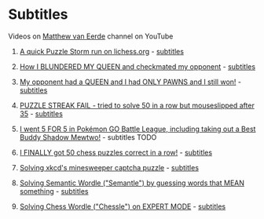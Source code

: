 # Subtitles

Videos on [Matthew van Eerde](https://www.youtube.com/channel/UCIVOzg6gD6jVPUkp0uV3JXA) channel on YouTube


1. [A quick Puzzle Storm run on lichess.org](https://www.youtube.com/watch?v=CE4cfAQMLq0) - [subtitles](./A%20quick%20Puzzle%20Storm%20run%20on%20lichess.org.srt)

1. [How I BLUNDERED MY QUEEN and checkmated my opponent](https://www.youtube.com/watch?v=s09ZYcEamek) - [subtitles](./How%20I%20BLUNDERED%20MY%20QUEEN%20and%20checkmated%20my%20opponent.srt)

1. [My opponent had a QUEEN and I had ONLY PAWNS and I still won!](https://www.youtube.com/watch?v=Qi6mCXW0HBw) - [subtitles](My%20opponent%20had%20a%20QUEEN%20and%20I%20had%20ONLY%20PAWNS%20and%20I%20still%20won!.srt)

1. [PUZZLE STREAK FAIL - tried to solve 50 in a row but mouseslipped after 35](https://www.youtube.com/watch?v=3uW1fpEi9sI) - [subtitles](./PUZZLE%20STREAK%20FAIL%20-%20tried%20to%20solve%2050%20in%20a%20row%20but%20mouseslipped%20after%2035.srt)

1. [I went 5 FOR 5 in Pokémon GO Battle League, including taking out a Best Buddy Shadow Mewtwo!](https://www.youtube.com/watch?v=mycWktlJJ14) - subtitles TODO

1. [I FINALLY got 50 chess puzzles correct in a row!](https://www.youtube.com/watch?v=tblK1K5tXvg) - [subtitles](./I%20FINALLY%20got%2050%20chess%20puzzles%20correct%20in%20a%20row!.srt)

1. [Solving xkcd's minesweeper captcha puzzle](https://www.youtube.com/watch?v=QxcxkJJFnII) - [subtitles](./Solving%20xkcd's%20minesweeper%20captcha%20puzzle.srt)

1. [Solving Semantic Wordle ("Semantle") by guessing words that MEAN something](https://www.youtube.com/watch?v=vknHZEvfsaY) - [subtitles](./Solving%20Semantic%20Worlde%20(Semantle)%20by%20guessing%20words%20that%20MEAN%20something.srt)

1. [Solving Chess Wordle ("Chessle") on EXPERT MODE](https://www.youtube.com/watch?v=5MXgal9ODOo) - [subtitles](./Solving%20Chess%20Worlde%20(Chessle)%20on%20EXPERT%20MODE.srt)
